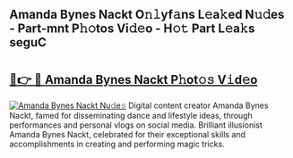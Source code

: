 ## Amanda Bynes Nackt O𝚗𝚕yf𝚊ns L𝚎a𝚔ed N𝚞𝚍es - Part-mnt P𝚑𝚘tos Vi𝚍𝚎o - H𝚘𝚝 Part L𝚎a𝚔s seguC

# <h2><a href="http://kf823a.oniu.top/?m=Amanda+Bynes+Nackt">🔗👉 🔴 Amanda Bynes Nackt P𝚑ot𝚘𝚜 V𝚒d𝚎o</a></h2>

[![Amanda Bynes Nackt Nu𝚍e𝚜](https://i.imgur.com/0qMVB7G.gif)](http://kf823a.oniu.top/?m=Amanda+Bynes+Nackt)
Digital content creator Amanda Bynes Nackt, famed for disseminating dance and lifestyle ideas, through performances and personal vlogs on social media. Brilliant illusionist Amanda Bynes Nackt, celebrated for their exceptional skills and accomplishments in creating and performing magic tricks.  
